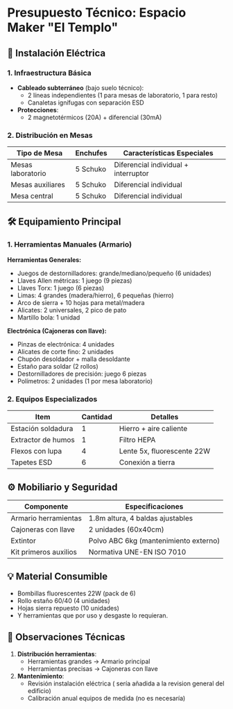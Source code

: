 # Presupuesto Técnico: Espacio Maker "El Templo"

## 🔌 **Instalación Eléctrica**
### 1. **Infraestructura Básica**
- **Cableado subterráneo** (bajo suelo técnico):
  - 2 líneas independientes (1 para mesas de laboratorio, 1 para resto)
  - Canaletas ignífugas con separación ESD
- **Protecciones**:
  - 2 magnetotérmicos (20A) + diferencial (30mA)

### 2. **Distribución en Mesas**
| Tipo de Mesa       | Enchufes | Características Especiales         |
|--------------------|----------|------------------------------------|
| Mesas laboratorio  | 5 Schuko | Diferencial individual + interruptor|
| Mesas auxiliares   | 5 Schuko | Diferencial individual             |
| Mesa central       | 5 Schuko | Diferencial individual             |

## 🛠️ **Equipamiento Principal**
### 1. **Herramientas Manuales (Armario)**
**Herramientas Generales:**
- Juegos de destornilladores: grande/mediano/pequeño (6 unidades)
- Llaves Allen métricas: 1 juego (9 piezas)
- Llaves Torx: 1 juego (6 piezas)
- Limas: 4 grandes (madera/hierro), 6 pequeñas (hierro)
- Arco de sierra + 10 hojas para metal/madera
- Alicates: 2 universales, 2 pico de pato
- Martillo bola: 1 unidad

**Electrónica (Cajoneras con llave):**
- Pinzas de electrónica: 4 unidades
- Alicates de corte fino: 2 unidades
- Chupón desoldador + malla desoldante
- Estaño para soldar (2 rollos)
- Destornilladores de precisión: juego 6 piezas
- Polímetros: 2 unidades (1 por mesa laboratorio)

### 2. **Equipos Especializados**
| Item                  | Cantidad | Detalles                          |
|-----------------------|----------|-----------------------------------|
| Estación soldadura    | 1        | Hierro + aire caliente            |
| Extractor de humos    | 1        | Filtro HEPA                       |
| Flexos con lupa       | 4        | Lente 5x, fluorescente 22W        |
| Tapetes ESD           | 6        | Conexión a tierra                 |

## ⚙️ **Mobiliario y Seguridad**
| Componente            | Especificaciones                         |
|-----------------------|-----------------------------------------|
| Armario herramientas  | 1.8m altura, 4 baldas ajustables        |
| Cajoneras con llave   | 2 unidades (60x40cm)                    |
| Extintor              | Polvo ABC 6kg (mantenimiento externo)   |
| Kit primeros auxilios | Normativa UNE-EN ISO 7010               |

## 💡 **Material Consumible**
- Bombillas fluorescentes 22W (pack de 6)
- Rollo estaño 60/40 (4 unidades)
- Hojas sierra repuesto (10 unidades)
- Y herramientas que por uso y desgaste lo requieran.

## 📝 **Observaciones Técnicas**
1. **Distribución herramientas**:
   - Herramientas grandes → Armario principal
   - Herramientas precisas → Cajoneras con llave
2. **Mantenimiento**:
   - Revisión instalación eléctrica ( sería añadida a la revision general del edificio)
   - Calibración anual equipos de medida (no es necesaría)

